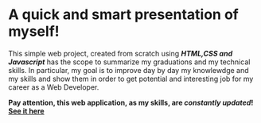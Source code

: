 # A quick and smart presentation of myself!

This simple web project, created from scratch using ***HTML,CSS and Javascript*** has the scope to summarize my graduations and my technical skills.
In particular, my goal is to improve day by day my knowlewdge and my skills and show them in order to get potential and interesting job for my career as a Web Developer.

**Pay attention, this web application, as my skills, are ***constantly updated***! [See it here](https://marvelous-cactus-7f2dc7.netlify.app/)**
